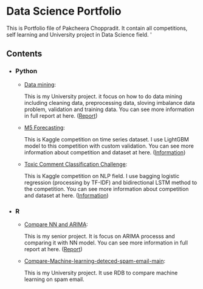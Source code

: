 # Data Science Portfolio

This is Portfolio file of Pakcheera Choppradit. It contain all competitions, self learning and University project in Data Science field.  '

## Contents


- ### Python

	- [Data mining](https://github.com/pakcheera/Data-Science-Portfolio/tree/main/Data%20mining):

         This is my University project. it focus on how to do data mining including cleaning data, preprocessing data, sloving imbalance data problem, validation and training data. You can see more information in full report at here. ([Report](https://github.com/pakcheera/Data-Science-Portfolio/blob/main/Data%20mining/Report_Chopprdit_20303349.pdf))
	 
	 - [M5 Forecasting](https://github.com/pakcheera/Data-Science-Portfolio/tree/main/M5%20Forecasting):

         This is Kaggle competition on time series dataset. I use LightGBM model to this competition with custom validation. You can see more information about competition and dataset at here. ([Information](https://www.kaggle.com/c/m5-forecasting-accuracy))
	 
	 - [Toxic Comment Classification Challenge](https://github.com/pakcheera/Data-Science-Portfolio/tree/main/Toxic%20Comment%20Classification%20Challenge):

         This is Kaggle competition on NLP field. I use bagging logistic regression (processing by TF-IDF)
and bidirectional LSTM method to the competition. You can see more information about competition and dataset at here. ([Information](https://www.kaggle.com/c/jigsaw-toxic-comment-classification-challenge))
	
	
- ### R

	- [Compare NN and ARIMA](https://github.com/pakcheera/Data-Science-Portfolio/tree/main/Compare%20NN%20and%20ARIMA):

         This is my senior project. It is focus on ARIMA processs and comparing it with NN model. You can see more information in full report at here. ([Report](https://github.com/pakcheera/Data-Science-Portfolio/blob/main/Compare%20NN%20and%20ARIMA/Report.pdf))
	- [Compare-Machine-learning-deteced-spam-email-main](https://github.com/pakcheera/Data-Science-Portfolio/tree/main/Compare-Machine-learning-deteced-spam-email-main):
	 
         This is my University project. It use RDB to compare machine learning on spam email.

